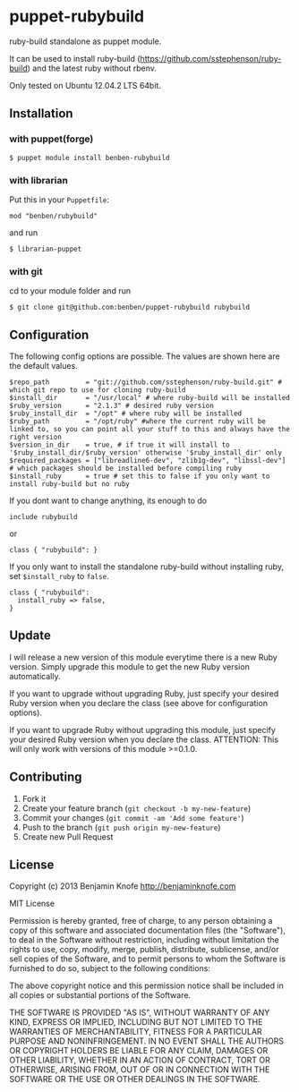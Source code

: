 # puppet-rubybuild

ruby-build standalone as puppet module.

It can be used to install ruby-build (https://github.com/sstephenson/ruby-build)
and the latest ruby without rbenv.

Only tested on Ubuntu 12.04.2 LTS 64bit.

## Installation

### with puppet(forge)

    $ puppet module install benben-rubybuild

### with librarian

Put this in your `Puppetfile`:

    mod "benben/rubybuild"

and run

    $ librarian-puppet

### with git

cd to your module folder and run

    $ git clone git@github.com:benben/puppet-rubybuild rubybuild

## Configuration

The following config options are possible. The values are shown here are the
default values.

    $repo_path         = "git://github.com/sstephenson/ruby-build.git" # which git repo to use for cloning ruby-build
    $install_dir       = "/usr/local" # where ruby-build will be installed
    $ruby_version      = "2.1.3" # desired ruby version
    $ruby_install_dir  = "/opt" # where ruby will be installed
    $ruby_path         = "/opt/ruby" #where the current ruby will be linked to, so you can point all your stuff to this and always have the right version
    $version_in_dir    = true, # if true it will install to '$ruby_install_dir/$ruby_version' otherwise '$ruby_install_dir' only
    $required_packages = ["libreadline6-dev", "zlib1g-dev", "libssl-dev"] # which packages should be installed before compiling ruby
    $install_ruby      = true # set this to false if you only want to install ruby-build but no ruby

If you dont want to change anything, its enough to do

    include rubybuild

or

    class { "rubybuild": }

If you only want to install the standalone ruby-build without installing ruby,
set `$install_ruby` to `false`.

    class { "rubybuild":
      install_ruby => false,
    }

## Update

I will release a new version of this module everytime there is a new Ruby version.
Simply upgrade this module to get the new Ruby version automatically.

If you want to upgrade without upgrading Ruby, just specify your desired Ruby
version when you declare the class (see above for configuration options).

If you want to upgrade Ruby without upgrading this module, just specify your
desired Ruby version when you declare the class. ATTENTION: This will only work
with versions of this module >=0.1.0.

## Contributing

1. Fork it
2. Create your feature branch (`git checkout -b my-new-feature`)
3. Commit your changes (`git commit -am 'Add some feature'`)
4. Push to the branch (`git push origin my-new-feature`)
5. Create new Pull Request

## License

Copyright (c) 2013 Benjamin Knofe http://benjaminknofe.com

MIT License

Permission is hereby granted, free of charge, to any person obtaining
a copy of this software and associated documentation files (the
"Software"), to deal in the Software without restriction, including
without limitation the rights to use, copy, modify, merge, publish,
distribute, sublicense, and/or sell copies of the Software, and to
permit persons to whom the Software is furnished to do so, subject to
the following conditions:

The above copyright notice and this permission notice shall be
included in all copies or substantial portions of the Software.

THE SOFTWARE IS PROVIDED "AS IS", WITHOUT WARRANTY OF ANY KIND,
EXPRESS OR IMPLIED, INCLUDING BUT NOT LIMITED TO THE WARRANTIES OF
MERCHANTABILITY, FITNESS FOR A PARTICULAR PURPOSE AND
NONINFRINGEMENT. IN NO EVENT SHALL THE AUTHORS OR COPYRIGHT HOLDERS BE
LIABLE FOR ANY CLAIM, DAMAGES OR OTHER LIABILITY, WHETHER IN AN ACTION
OF CONTRACT, TORT OR OTHERWISE, ARISING FROM, OUT OF OR IN CONNECTION
WITH THE SOFTWARE OR THE USE OR OTHER DEALINGS IN THE SOFTWARE.
